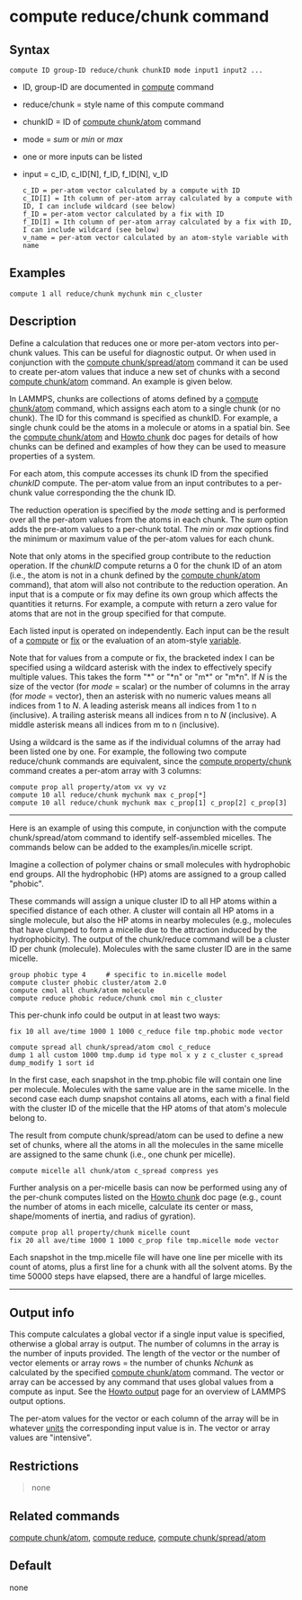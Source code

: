 # compute reduce/chunk command

## Syntax

    compute ID group-ID reduce/chunk chunkID mode input1 input2 ...

-   ID, group-ID are documented in [compute](compute) command

-   reduce/chunk = style name of this compute command

-   chunkID = ID of [compute chunk/atom](compute_chunk_atom) command

-   mode = *sum* or *min* or *max*

-   one or more inputs can be listed

-   input = c_ID, c_ID\[N\], f_ID, f_ID\[N\], v_ID

        c_ID = per-atom vector calculated by a compute with ID
        c_ID[I] = Ith column of per-atom array calculated by a compute with ID, I can include wildcard (see below)
        f_ID = per-atom vector calculated by a fix with ID
        f_ID[I] = Ith column of per-atom array calculated by a fix with ID, I can include wildcard (see below)
        v_name = per-atom vector calculated by an atom-style variable with name

## Examples

``` LAMMPS
compute 1 all reduce/chunk mychunk min c_cluster
```

## Description

Define a calculation that reduces one or more per-atom vectors into
per-chunk values. This can be useful for diagnostic output. Or when used
in conjunction with the [compute
chunk/spread/atom](compute_chunk_spread_atom) command it can be used to
create per-atom values that induce a new set of chunks with a second
[compute chunk/atom](compute_chunk_atom) command. An example is given
below.

In LAMMPS, chunks are collections of atoms defined by a [compute
chunk/atom](compute_chunk_atom) command, which assigns each atom to a
single chunk (or no chunk). The ID for this command is specified as
chunkID. For example, a single chunk could be the atoms in a molecule or
atoms in a spatial bin. See the [compute chunk/atom](compute_chunk_atom)
and [Howto chunk](Howto_chunk) doc pages for details of how chunks can
be defined and examples of how they can be used to measure properties of
a system.

For each atom, this compute accesses its chunk ID from the specified
*chunkID* compute. The per-atom value from an input contributes to a
per-chunk value corresponding the the chunk ID.

The reduction operation is specified by the *mode* setting and is
performed over all the per-atom values from the atoms in each chunk. The
*sum* option adds the pre-atom values to a per-chunk total. The *min* or
*max* options find the minimum or maximum value of the per-atom values
for each chunk.

Note that only atoms in the specified group contribute to the reduction
operation. If the *chunkID* compute returns a 0 for the chunk ID of an
atom (i.e., the atom is not in a chunk defined by the [compute
chunk/atom](compute_chunk_atom) command), that atom will also not
contribute to the reduction operation. An input that is a compute or fix
may define its own group which affects the quantities it returns. For
example, a compute with return a zero value for atoms that are not in
the group specified for that compute.

Each listed input is operated on independently. Each input can be the
result of a [compute](compute) or [fix](fix) or the evaluation of an
atom-style [variable](variable).

Note that for values from a compute or fix, the bracketed index I can be
specified using a wildcard asterisk with the index to effectively
specify multiple values. This takes the form \"\*\" or \"\*n\" or
\"m\*\" or \"m\*n\". If $N$ is the size of the vector (for *mode* =
scalar) or the number of columns in the array (for *mode* = vector),
then an asterisk with no numeric values means all indices from 1 to $N$.
A leading asterisk means all indices from 1 to n (inclusive). A trailing
asterisk means all indices from n to $N$ (inclusive). A middle asterisk
means all indices from m to n (inclusive).

Using a wildcard is the same as if the individual columns of the array
had been listed one by one. For example, the following two compute
reduce/chunk commands are equivalent, since the [compute
property/chunk](compute_property_chunk) command creates a per-atom array
with 3 columns:

``` LAMMPS
compute prop all property/atom vx vy vz
compute 10 all reduce/chunk mychunk max c_prop[*]
compute 10 all reduce/chunk mychunk max c_prop[1] c_prop[2] c_prop[3]
```

------------------------------------------------------------------------

Here is an example of using this compute, in conjunction with the
compute chunk/spread/atom command to identify self-assembled micelles.
The commands below can be added to the examples/in.micelle script.

Imagine a collection of polymer chains or small molecules with
hydrophobic end groups. All the hydrophobic (HP) atoms are assigned to a
group called \"phobic\".

These commands will assign a unique cluster ID to all HP atoms within a
specified distance of each other. A cluster will contain all HP atoms in
a single molecule, but also the HP atoms in nearby molecules (e.g.,
molecules that have clumped to form a micelle due to the attraction
induced by the hydrophobicity). The output of the chunk/reduce command
will be a cluster ID per chunk (molecule). Molecules with the same
cluster ID are in the same micelle.

``` LAMMPS
group phobic type 4     # specific to in.micelle model
compute cluster phobic cluster/atom 2.0
compute cmol all chunk/atom molecule
compute reduce phobic reduce/chunk cmol min c_cluster
```

This per-chunk info could be output in at least two ways:

``` LAMMPS
fix 10 all ave/time 1000 1 1000 c_reduce file tmp.phobic mode vector

compute spread all chunk/spread/atom cmol c_reduce
dump 1 all custom 1000 tmp.dump id type mol x y z c_cluster c_spread
dump_modify 1 sort id
```

In the first case, each snapshot in the tmp.phobic file will contain one
line per molecule. Molecules with the same value are in the same
micelle. In the second case each dump snapshot contains all atoms, each
with a final field with the cluster ID of the micelle that the HP atoms
of that atom\'s molecule belong to.

The result from compute chunk/spread/atom can be used to define a new
set of chunks, where all the atoms in all the molecules in the same
micelle are assigned to the same chunk (i.e., one chunk per micelle).

``` LAMMPS
compute micelle all chunk/atom c_spread compress yes
```

Further analysis on a per-micelle basis can now be performed using any
of the per-chunk computes listed on the [Howto chunk](Howto_chunk) doc
page (e.g., count the number of atoms in each micelle, calculate its
center or mass, shape/moments of inertia, and radius of gyration).

``` LAMMPS
compute prop all property/chunk micelle count
fix 20 all ave/time 1000 1 1000 c_prop file tmp.micelle mode vector
```

Each snapshot in the tmp.micelle file will have one line per micelle
with its count of atoms, plus a first line for a chunk with all the
solvent atoms. By the time 50000 steps have elapsed, there are a handful
of large micelles.

------------------------------------------------------------------------

## Output info

This compute calculates a global vector if a single input value is
specified, otherwise a global array is output. The number of columns in
the array is the number of inputs provided. The length of the vector or
the number of vector elements or array rows = the number of chunks
*Nchunk* as calculated by the specified [compute
chunk/atom](compute_chunk_atom) command. The vector or array can be
accessed by any command that uses global values from a compute as input.
See the [Howto output](Howto_output) page for an overview of LAMMPS
output options.

The per-atom values for the vector or each column of the array will be
in whatever [units](units) the corresponding input value is in. The
vector or array values are \"intensive\".

## Restrictions

> none

## Related commands

[compute chunk/atom](compute_chunk_atom), [compute
reduce](compute_reduce), [compute
chunk/spread/atom](compute_chunk_spread_atom)

## Default

none
